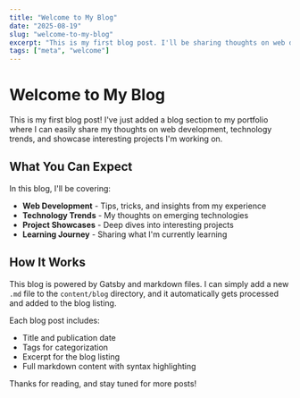 ```yaml
---
title: "Welcome to My Blog"
date: "2025-08-19"
slug: "welcome-to-my-blog"
excerpt: "This is my first blog post. I'll be sharing thoughts on web development, technology, and my projects."
tags: ["meta", "welcome"]
---
```


# Welcome to My Blog

This is my first blog post! I've just added a blog section to my portfolio where I can easily share my thoughts on web development, technology trends, and showcase interesting projects I'm working on.

## What You Can Expect

In this blog, I'll be covering:

- **Web Development** - Tips, tricks, and insights from my experience
- **Technology Trends** - My thoughts on emerging technologies
- **Project Showcases** - Deep dives into interesting projects
- **Learning Journey** - Sharing what I'm currently learning

## How It Works

This blog is powered by Gatsby and markdown files. I can simply add a new `.md` file to the `content/blog` directory, and it automatically gets processed and added to the blog listing.

Each blog post includes:
- Title and publication date
- Tags for categorization
- Excerpt for the blog listing
- Full markdown content with syntax highlighting

Thanks for reading, and stay tuned for more posts!